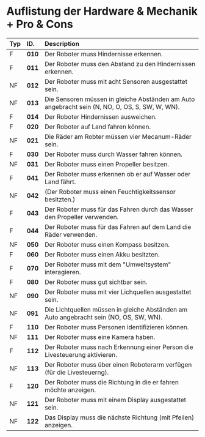 # Auflistung der Hardware & Mechanik + Pro & Cons
| Typ| ID.      | Description  |                                                                                                                           
|:---|:---------|:--------------------------------------------------------------------------------------------------------------------------------|
| F  | **010**  | Der Roboter muss Hindernisse erkennen.| 
| F  | **011**  | Der Roboter muss den Abstand zu den Hindernissen erkennen.|
| NF | **012**  | Der Roboter muss mit acht Sensoren ausgestattet sein.| 
| NF | **013**  | Die Sensoren müssen in gleiche Abständen am Auto angebracht sein (N, NO, O, OS, S, SW, W, WN).| 
| F  | **014**  | Der Roboter Hindernissen ausweichen.| 
| F  | **020**  | Der Roboter auf Land fahren können.|
| NF | **021**  | Die Räder am Robter müssen vier Mecanum-Räder sein.|      
| F  | **030**  | Der Roboter muss durch Wasser fahren können.|    
| NF | **031**  | Der Roboter muss einen Propeller besitzen.|                                    
| F  | **041**  | Der Roboter muss erkennen ob er auf Wasser oder Land fährt.|
| NF | **042**  | (Der Roboter muss einen Feuchtigkeitssensor besitzten.)|
| F  | **043**  | Der Roboter muss für das Fahren durch das Wasser den Propeller verwenden.|
| F  | **044**  | Der Roboter muss für das Fahren auf dem Land die Räder verwenden.|
| NF | **050**  | Der Roboter muss einen Kompass besitzen.|
| F  | **060**  | Der Roboter muss einen Akku besitzten.|
| F  | **070**  | Der Roboter muss mit dem "Umweltsystem" interagieren.|
| F  | **080**  | Der Roboter muss gut sichtbar sein.|
| NF | **090**  | Der Roboter muss mit vier Lichquellen ausgestattet sein. |
| NF | **091**  | Die Lichtquellen müssen in gleiche Abständen am Auto angebracht sein (NO, OS, SW, WN).|
| F  | **110**  | Der Roboter muss Personen identifizieren können.|
| NF | **111**  | Der Roboter muss eine Kamera haben.|
| F  | **112**  | Der Roboter muss nach Erkennung einer Person die Livesteuerung aktivieren.|
| NF | **113**  | Der Roboter muss über einen Roboterarm verfügen (für die Livesteuerng).|
| F  | **120**  | Der Roboter muss die Richtung in die er fahren möchte anzeigen.|
| NF | **121**  | Der Roboter muss mit einem Display ausgestattet sein.|
| NF | **122**  | Das Display muss die nächste Richtung (mit Pfeilen) anzeigen.|
